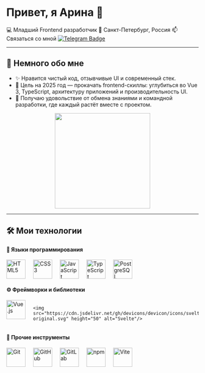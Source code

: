 # Привет, я Арина 👋

 💻 Младший Frontend разработчик
📍 Санкт-Петербург, Россия
 📫 Связаться со мной [![Telegram Badge](https://img.shields.io/badge/-@ar1naka-2CA5E0?style=flat&logo=telegram&logoColor=white)](https://t.me/ar1naka)
 
---
## 🌱 Немного обо мне

- ✨ Нравится чистый код, отзывчивые UI и современный стек.
- 🎯 Цель на 2025 год — прокачать frontend-скиллы: углубиться во Vue 3, TypeScript, архитектуру приложений и производительность UI.
- 💬 Получаю удовольствие от обмена знаниями и командной разработки, где каждый растёт вместе с проектом.

<p align="center">
  <img src="https://media.giphy.com/media/qgQUggAC3Pfv687qPC/giphy.gif" width="250"/>
</p>

---
## 🛠️ Мои технологии

#### 🧠 Языки программирования

<div style="display: flex; gap: 20px;">
	<img src="https://cdn.jsdelivr.net/gh/devicons/devicon/icons/html5/html5-original.svg" height="50" alt="HTML5"/>
	<img src="https://cdn.jsdelivr.net/gh/devicons/devicon/icons/css3/css3-original.svg" height="50" alt="CSS3"/>
	<img src="https://cdn.jsdelivr.net/gh/devicons/devicon/icons/javascript/javascript-original.svg" height="50" alt="JavaScript"/>
	<img src="https://cdn.jsdelivr.net/gh/devicons/devicon/icons/typescript/typescript-original.svg" height="50" alt="TypeScript"/>
	<img src="https://cdn.jsdelivr.net/gh/devicons/devicon/icons/postgresql/postgresql-original.svg" height="50" alt="PostgreSQL"/>
</div>

#### ⚙️ Фреймворки и библиотеки

<div style="display: flex; gap: 20px;">
	<img src="https://cdn.jsdelivr.net/gh/devicons/devicon/icons/vuejs/vuejs-original.svg" height="50" alt="Vue.js"/>
	
	<img src="https://cdn.jsdelivr.net/gh/devicons/devicon/icons/svelte/svelte-original.svg" height="50" alt="Svelte"/>
</div>

#### 🧰 Прочие инструменты

<div style="display: flex; gap: 20px;">
	<img src="https://cdn.jsdelivr.net/gh/devicons/devicon/icons/git/git-original.svg" height="50" alt="Git"/>
	<img src="https://cdn.jsdelivr.net/gh/devicons/devicon/icons/github/github-original.svg" height="50" alt="GitHub"/>
	<img src="https://cdn.jsdelivr.net/gh/devicons/devicon/icons/gitlab/gitlab-original.svg" height="50" alt="GitLab"/>
	<img src="https://cdn.jsdelivr.net/gh/devicons/devicon/icons/npm/npm-original-wordmark.svg" height="50" alt="npm"/>
	<img src="https://cdn.jsdelivr.net/gh/devicons/devicon/icons/vitejs/vitejs-original.svg" height="50" alt="Vite"/>
</div>
